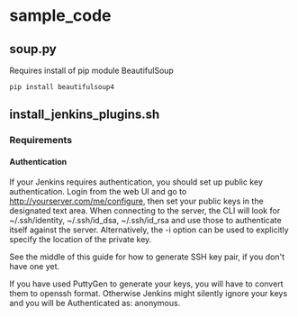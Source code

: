 # sample_code

## soup.py
Requires install of pip module BeautifulSoup

```
pip install beautifulsoup4
```

## install_jenkins_plugins.sh
### Requirements
#### Authentication
If your Jenkins requires authentication, you should set up public key authentication. Login from the web UI and go to http://yourserver.com/me/configure, then set your public keys in the designated text area. When connecting to the server, the CLI will look for ~/.ssh/identity, ~/.ssh/id_dsa, ~/.ssh/id_rsa and use those to authenticate itself against the server. Alternatively, the -i option can be used to explicitly specify the location of the private key.

See the middle of this guide for how to generate SSH key pair, if you don't have one yet.

If you have used PuttyGen to generate your keys, you will have to convert them to openssh format. Otherwise Jenkins might silently ignore your keys and you will be Authenticated as: anonymous.
